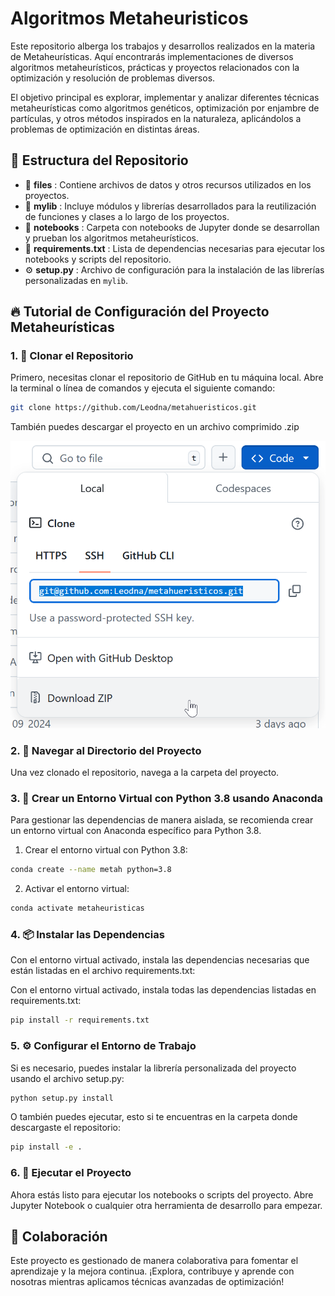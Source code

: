 # Algoritmos Metaheuristicos

Este repositorio alberga los trabajos y desarrollos realizados en la materia de Metaheurísticas. Aquí encontrarás implementaciones de diversos algoritmos metaheurísticos, prácticas y proyectos relacionados con la optimización y resolución de problemas diversos.

El objetivo principal es explorar, implementar y analizar diferentes técnicas metaheurísticas como algoritmos genéticos, optimización por enjambre de partículas, y otros métodos inspirados en la naturaleza, aplicándolos a problemas de optimización en distintas áreas.

## 📁 Estructura del Repositorio

* 📂  **files** : Contiene archivos de datos y otros recursos utilizados en los proyectos.
* 📂  **mylib** : Incluye módulos y librerías desarrollados para la reutilización de funciones y clases a lo largo de los proyectos.
* 📂  **notebooks** : Carpeta con notebooks de Jupyter donde se desarrollan y prueban los algoritmos metaheurísticos.
* 📄  **requirements.txt** : Lista de dependencias necesarias para ejecutar los notebooks y scripts del repositorio.
* ⚙️  **setup.py** : Archivo de configuración para la instalación de las librerías personalizadas en `mylib`.

## 🔥 Tutorial de Configuración del Proyecto Metaheurísticas

### 1. 🚀 Clonar el Repositorio

Primero, necesitas clonar el repositorio de GitHub en tu máquina local. Abre la terminal o línea de comandos y ejecuta el siguiente comando:

```bash
git clone https://github.com/Leodna/metahueristicos.git
```

También puedes descargar el proyecto en un archivo comprimido .zip

![Descargar zip del proyecto](https://github.com/Leodna/metahueristicos/blob/main/files/readme/descarga_proy.png)

### 2. 📂 Navegar al Directorio del Proyecto

Una vez clonado el repositorio, navega a la carpeta del proyecto.

### 3. 🐍 Crear un Entorno Virtual con Python 3.8 usando Anaconda

Para gestionar las dependencias de manera aislada, se recomienda crear un entorno virtual con Anaconda específico para Python 3.8.
1. Crear el entorno virtual con Python 3.8:

```bash
conda create --name metah python=3.8
```
2. Activar el entorno virtual:
```bash
conda activate metaheuristicas
```

### 4. 📦 Instalar las Dependencias

Con el entorno virtual activado, instala las dependencias necesarias que están listadas en el archivo requirements.txt:

Con el entorno virtual activado, instala todas las dependencias listadas en requirements.txt:
```bash
pip install -r requirements.txt
```

### 5. ⚙️ Configurar el Entorno de Trabajo

Si es necesario, puedes instalar la librería personalizada del proyecto usando el archivo setup.py:

```bash
python setup.py install
```

O también puedes ejecutar, esto si te encuentras en la carpeta donde descargaste el repositorio:
```bash
pip install -e .
```

### 6. 🧪 Ejecutar el Proyecto

Ahora estás listo para ejecutar los notebooks o scripts del proyecto. Abre Jupyter Notebook o cualquier otra herramienta de desarrollo para empezar.

## 🤝 Colaboración

Este proyecto es gestionado de manera colaborativa para fomentar el aprendizaje y la mejora continua. ¡Explora, contribuye y aprende con nosotras mientras aplicamos técnicas avanzadas de optimización!
